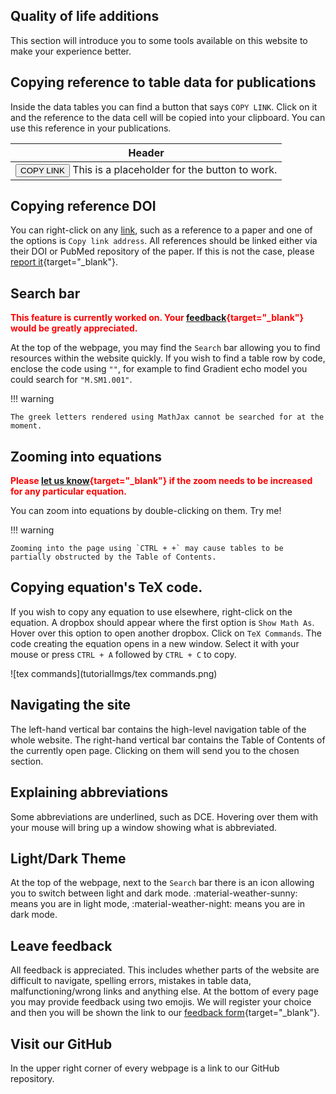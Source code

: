 ## Quality of life additions

This section will introduce you to some tools available on this website to make your experience better.

## Copying reference to table data for publications

Inside the data tables you can find a button that says `COPY LINK`. Click on it and the reference to the data cell will be copied into your clipboard. You can use this reference in your publications.

| Header |
| -- |
| <button class="md-button md-button--hyperlink">COPY LINK</button> <a id='Placeholder'>This is a placeholder for the button to work.</a> |

## Copying reference DOI

You can right-click on any [link](#copying-reference-doi), such as a reference to a paper and one of the options is `Copy link address`. All references should be linked either via their DOI or PubMed repository of the paper. If this is not the case, please [report it](https://github.com/OSIPI/OSIPI_CAPLEX/issues){target="_blank"}.

## Search bar

<b><font color=#FF0000>This feature is currently worked on. Your [feedback](https://forms.gle/dsfUEZx6P91rBwJe6){target="_blank"} would be greatly appreciated.</font></b>

At the top of the webpage, you may find the `Search` bar allowing you to find resources within the website quickly. If you wish to find a table row by code, enclose the code using `""`, for example to find Gradient echo model you could search for `"M.SM1.001"`.

!!! warning
    
    The greek letters rendered using MathJax cannot be searched for at the moment.

## Zooming into equations

<b><font color=#FF0000>Please [let us know](https://forms.gle/dsfUEZx6P91rBwJe6){target="_blank"} if the zoom needs to be increased for any particular equation.</font></b>

You can zoom into equations by double-clicking on them. $\text{Try me!}$

!!! warning
    
    Zooming into the page using `CTRL + +` may cause tables to be partially obstructed by the Table of Contents.

## Copying equation's TeX code.

If you wish to copy any equation to use elsewhere, right-click on the equation. A dropbox should appear where the first option is `Show Math As`. Hover over this option to open another dropbox. Click on `TeX Commands`. The code creating the equation opens in a new window. Select it with your mouse or press `CTRL + A` followed by `CTRL + C` to copy.

![tex commands](tutorialImgs/tex commands.png)

## Navigating the site

The left-hand vertical bar contains the high-level navigation table of the whole website. The right-hand vertical bar contains the Table of Contents of the currently open page. Clicking on them will send you to the chosen section.

## Explaining abbreviations

Some abbreviations are underlined, such as DCE. Hovering over them with your mouse will bring up a window showing what is abbreviated.

## Light/Dark Theme

At the top of the webpage, next to the `Search` bar there is an icon allowing you to switch between light and dark mode. :material-weather-sunny: means you are in light mode, :material-weather-night: means you are in dark mode.

## Leave feedback

All feedback is appreciated. This includes whether parts of the website are difficult to navigate, spelling errors, mistakes in table data, malfunctioning/wrong links and anything else. At the bottom of every page you may provide feedback using two emojis. We will register your choice and then you will be shown the link to our [feedback form](https://forms.gle/dsfUEZx6P91rBwJe6){target="_blank"}.

## Visit our GitHub

In the upper right corner of every webpage is a link to our GitHub repository.